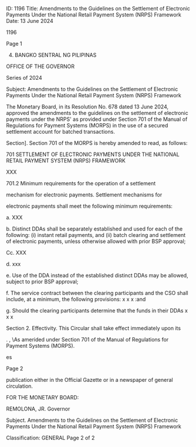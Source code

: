 ID: 1196
Title: Amendments to the Guidelines on the Settlement of Electronic Payments Under the National Retail Payment System (NRPS) Framework
Date: 13 June 2024

1196

Page 1

4) BANGKO SENTRAL NG PILIPINAS

OFFICE OF THE GOVERNOR

Series of 2024

Subject: Amendments to the Guidelines on the Settlement of Electronic Payments Under the National Retail Payment System (NRPS) Framework

The Monetary Board, in its Resolution No. 678 dated 13 June 2024, approved the amendments to the guidelines on the settlement of electronic payments under the NRPS' as provided under Section 701 of the Manual of Regulations for Payment Systems (MORPS) in the use of a secured settlement account for batched transactions.

Section]. Section 701 of the MORPS is hereby amended to read, as follows:

701 SETTLEMENT OF ELECTRONIC PAYMENTS UNDER THE NATIONAL RETAIL PAYMENT SYSTEM (NRPS) FRAMEWORK

XXX

701.2 Minimum requirements for the operation of a settlement

mechanism for electronic payments. Settlement mechanisms for

electronic payments shall meet the following minimum requirements:

a. XXX

b. Distinct DDAs shall be separately established and used for each of the following: (i) instant retail payments, and (ii) batch clearing and settlement of electronic payments, unless otherwise allowed with prior BSP approval;

Cc. XXX

d. xxx

e. Use of the DDA instead of the established distinct DDAs may be allowed, subject to prior BSP approval;

f. The service contract between the clearing participants and the CSO shall include, at a minimum, the following provisions: x x x :and

g. Should the clearing participants determine that the funds in their DDAs x x x

Section 2. Effectivity. This Circular shall take effect immediately upon its

. , \As amerided under Section 701 of the Manual of Regulations for Payment Systems (MORPS).

es

Page 2

publication either in the Official Gazette or in a newspaper of general circulation.

FOR THE MONETARY BOARD:

REMOLONA, JR. Governor

Subject. Amendments to the Guidelines on the Settlement of Electronic Payments Under the National Retail Payment System (NRPS) Framework

Classification: GENERAL Page 2 of 2